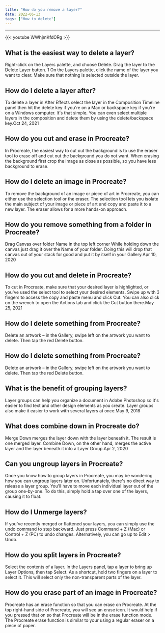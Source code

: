 ```yaml
---
title: "How do you remove a layer?"
date: 2022-06-13
tags: ["How to delete"]
---
```


---
{{< youtube WWhjmKfdORg >}}
## What is the easiest way to delete a layer?
Right-click on the Layers palette, and choose Delete. Drag the layer to the Delete Layer button. 1 On the Layers palette, click the name of the layer you want to clear. Make sure that nothing is selected outside the layer.

## How do I delete a layer after?
To delete a layer in After Effects select the layer in the Composition Timeline panel then hit the delete key if you're on a Mac or backspace key if you're on a Windows computer. It's that simple. You can even select multiple layers in the composition and delete them by using the delete/backspace key.Oct 24, 2021

## How do you cut and erase in Procreate?
In Procreate, the easiest way to cut out the background is to use the eraser tool to erase off and cut out the background you do not want. When erasing the background first crop the image as close as possible, so you have less background to erase.

## How do I delete an image in Procreate?
To remove the background of an image or piece of art in Procreate, you can either use the selection tool or the eraser. The selection tool lets you isolate the main subject of your image or piece of art and copy and paste it to a new layer. The eraser allows for a more hands-on approach.

## How do you remove something from a folder in Procreate?
Drag Canvas over folder Name in the top left corner While holding down the canvas just drag it over the Name of your folder. Doing this will drop that canvas out of your stack for good and put it by itself in your Gallery.Apr 10, 2020

## How do you cut and delete in Procreate?
To cut in Procreate, make sure that your desired layer is highlighted, or you've used the select tool to select your desired elements. Swipe up with 3 fingers to access the copy and paste menu and click Cut. You can also click on the wrench to open the Actions tab and click the Cut button there.May 25, 2021

## How do I delete something from Procreate?
Delete an artwork – in the Gallery, swipe left on the artwork you want to delete. Then tap the red Delete button.

## How do I delete something from Procreate?
Delete an artwork – in the Gallery, swipe left on the artwork you want to delete. Then tap the red Delete button.

## What is the benefit of grouping layers?
Layer groups can help you organize a document in Adobe Photoshop so it's easier to find text and other design elements as you create. Layer groups also make it easier to work with several layers at once.May 9, 2018

## What does combine down in Procreate do?
Merge Down merges the layer down with the layer beneath it. The result is one merged layer. Combine Down, on the other hand, merges the active layer and the layer beneath it into a Layer Group.Apr 2, 2020

## Can you ungroup layers in Procreate?
Once you know how to group layers in Procreate, you may be wondering how you can ungroup layers later on. Unfortunately, there's no direct way to release a layer group. You'll have to move each individual layer out of the group one-by-one. To do this, simply hold a tap over one of the layers, causing it to float.

## How do I Unmerge layers?
If you've recently merged or flattened your layers, you can simply use the undo command to step backward. Just press Command + Z (Mac) or Control + Z (PC) to undo changes. Alternatively, you can go up to Edit > Undo.

## How do you split layers in Procreate?
Select the contents of a layer. In the Layers panel, tap a layer to bring up Layer Options, then tap Select. As a shortcut, hold two fingers on a layer to select it. This will select only the non-transparent parts of the layer.

## How do you erase part of an image in Procreate?
Procreate has an erase function so that you can erase on Procreate. At the top right-hand side of Procreate, you will see an erase icon. It would help if you pressed that on so that Procreate will be in the erase function mode. The Procreate erase function is similar to your using a regular eraser on a piece of paper.

